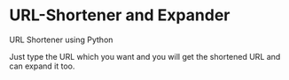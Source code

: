 # URL-Shortener and Expander
URL Shortener using Python


Just type the URL which you want and you will get the shortened URL and can expand it too.
